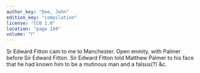 ```yaml
---
author_key: "Dee, John"
edition_key: "compilation"
license: "CC0 1.0"
location: "page 169"
volume: "Ⅰ"
---
```

Sr Edward Fitton cam to me to Manchester. Open enmity, with Palmer before Sir
Edward Fitton. Sir Edward Fitton told Matthew Palmer to his face that he had
known him to be a mutinous man and a falsus(?) &c.
